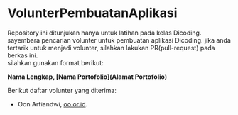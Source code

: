 # VolunterPembuatanAplikasi
Repository ini ditunjukan hanya untuk latihan pada kelas Dicoding. sayembara pencarian volunter untuk pembuatan aplikasi Dicoding. jika anda tertarik  untuk menjadi volunter, silahkan lakukan PR(pull-request) pada berkas ini.  
silahkan gunakan format berikut:  

**Nama Lengkap, [Nama Portofolio](Alamat Portofolio)**  

Berikut daftar volunter yang diterima:  
* Oon Arfiandwi, [oo.or.id](https://oo.or.id).
